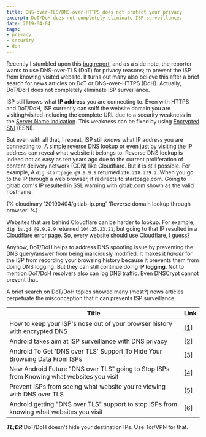 ```yaml
---
title: DNS-over-TLS/DNS-over-HTTPS does not protect your privacy
excerpt: DoT/DoH does not completely eliminate ISP surveillance.
date: 2019-04-04
tags:
- privacy
- security
- doh
---
```


Recently I stumbled upon this [bug report](https://lists.zx2c4.com/pipermail/wireguard/2019-February/003902.html), and as a side note, the reporter wants to use DNS-over-TLS (DoT) for privacy reasons; to prevent the ISP from knowing visited website. It turns out many also believe this after a brief search for news articles on DoT or DNS-over-HTTPS (DoH). Actually, DoT/DoH does not completely eliminate ISP surveillance.

ISP still knows what **IP address** you are connecting to. Even with HTTPS and DoT/DoH, ISP currently can sniff the website domain you are visiting/visited including the complete URL due to a security weakness in the [Server Name Indication](https://en.wikipedia.org/wiki/Server_Name_Indication). This weakness can be fixed by using [Encrypted SNI](https://blog.cloudflare.com/esni/) (ESNI).

But even with all that, I repeat, ISP still *knows* what IP address you are connecting to. A simple reverse DNS lookup or even just by visiting the IP address can reveal what website it belongs to. Reverse DNS lookup is indeed not as easy as ten years ago due to the current proliferation of content delivery network (CDN) like Cloudflare. But it is still possible. For example, A `dig startpage @9.9.9.9` returned `216.218.239.2`. When you go to the IP through a web browser, it redirects to startpage.com. Going to gitlab.com's IP resulted in SSL warning with gitlab.com shown as the valid hostname.

{% cloudinary '20190404/gitlab-ip.png' 'Reverse domain lookup through browser' %}

Websites that are behind Cloudflare can be harder to lookup. For example, `dig is.gd @9.9.9.9` returned `104.25.23.21`, but going to that IP resulted in a Cloudflare error page. So, every website should use Cloudflare, I guess?

Anyhow, DoT/DoH helps to address DNS spoofing issue by preventing the DNS query/answer from being maliciously modified. It makes it *harder* for the ISP from recording your browsing history because it prevents them from doing DNS logging. But they can still continue doing **IP logging**. Not to mention DoT/DoH resolvers also can log DNS traffic. Even [DNSCrypt](https://en.wikipedia.org/wiki/DNSCrypt) cannot prevent that.

A brief search on DoT/DoH topics showed many (most?) news articles perpetuate the misconception that it can prevents ISP surveillance.

Title | Link
--- | ---
How to keep your ISP's nose out of your browser history with encrypted DNS | [[1]](https://arstechnica.com/information-technology/2018/04/how-to-keep-your-isps-nose-out-of-your-browser-history-with-encrypted-dns/)
Android takes aim at ISP surveillance with DNS privacy | [[2]](https://nakedsecurity.sophos.com/2017/10/27/android-takes-aim-at-isp-surveillance-with-dns-privacy/)
Android To Get 'DNS over TLS' Support To Hide Your Browsing Data From ISPs | [[3]](https://wccftech.com/android-dns-over-tls-isp/)
New Android Future "DNS over TLS" going to Stop ISPs from Knowing what websites you visit | [[4]](https://gbhackers.com/dns-over-tls/)
Prevent ISPs from seeing what website you’re viewing with DNS over TLS | [[5]](https://www.thesslstore.com/blog/what-is-dns-over-tls/)
Android getting "DNS over TLS" support to stop ISPs from knowing what websites you visit | [[6]](https://www.xda-developers.com/android-dns-over-tls-website-privacy/)




***TL;DR*** DoT/DoH doesn't hide your destination IPs. Use Tor/VPN for that.
